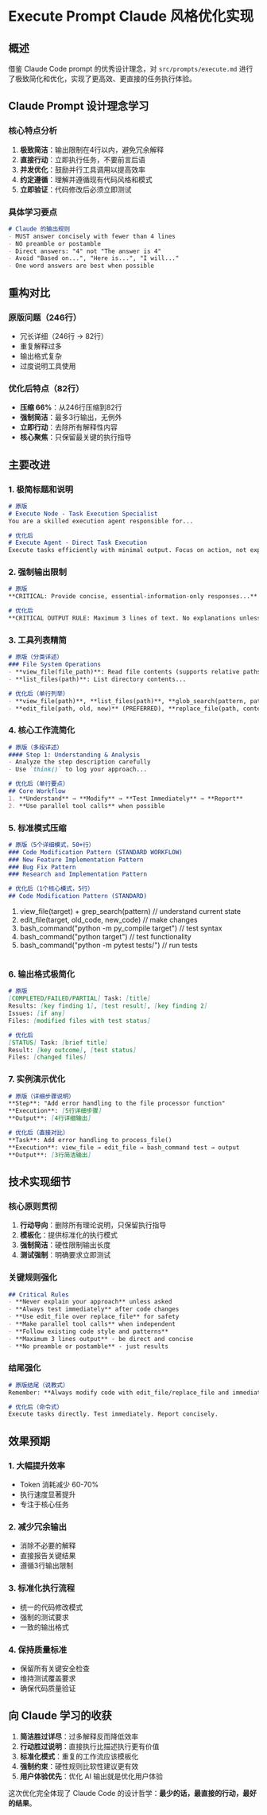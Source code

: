 # Execute Prompt Claude 风格优化实现

## 概述

借鉴 Claude Code prompt 的优秀设计理念，对 `src/prompts/execute.md` 进行了极致简化和优化，实现了更高效、更直接的任务执行体验。

## Claude Prompt 设计理念学习

### 核心特点分析
1. **极致简洁**：输出限制在4行以内，避免冗余解释
2. **直接行动**：立即执行任务，不要前言后语
3. **并发优化**：鼓励并行工具调用以提高效率
4. **约定遵循**：理解并遵循现有代码风格和模式
5. **立即验证**：代码修改后必须立即测试

### 具体学习要点
```markdown
# Claude 的输出规则
- MUST answer concisely with fewer than 4 lines
- NO preamble or postamble
- Direct answers: "4" not "The answer is 4"
- Avoid "Based on...", "Here is...", "I will..."
- One word answers are best when possible
```

## 重构对比

### 原版问题（246行）
- 冗长详细（246行 → 82行）
- 重复解释过多
- 输出格式复杂
- 过度说明工具使用

### 优化后特点（82行）
- **压缩 66%**：从246行压缩到82行
- **强制简洁**：最多3行输出，无例外
- **立即行动**：去除所有解释性内容
- **核心聚焦**：只保留最关键的执行指导

## 主要改进

### 1. 极简标题和说明
```markdown
# 原版
# Execute Node - Task Execution Specialist
You are a skilled execution agent responsible for...

# 优化后  
# Execute Agent - Direct Task Execution
Execute tasks efficiently with minimal output. Focus on action, not explanation.
```

### 2. 强制输出限制
```markdown
# 原版
**CRITICAL: Provide concise, essential-information-only responses...**

# 优化后
**CRITICAL OUTPUT RULE: Maximum 3 lines of text. No explanations unless requested.**
```

### 3. 工具列表精简
```markdown
# 原版（分类详述）
### File System Operations
- **view_file(file_path)**: Read file contents (supports relative paths)
- **list_files(path)**: List directory contents...

# 优化后（单行列举）
- **view_file(path)**, **list_files(path)**, **glob_search(pattern, path)**, **grep_search(pattern, path)**
- **edit_file(path, old, new)** (PREFERRED), **replace_file(path, content)**
```

### 4. 核心工作流简化
```markdown
# 原版（多段详述）
#### Step 1: Understanding & Analysis
- Analyze the step description carefully
- Use `think()` to log your approach...

# 优化后（单行要点）
## Core Workflow
1. **Understand** → **Modify** → **Test Immediately** → **Report**
2. **Use parallel tool calls** when possible
```

### 5. 标准模式压缩
```markdown
# 原版（5个详细模式，50+行）
### Code Modification Pattern (STANDARD WORKFLOW)
### New Feature Implementation Pattern
### Bug Fix Pattern
### Research and Implementation Pattern

# 优化后（1个核心模式，5行）
## Code Modification Pattern (STANDARD)
```
1. view_file(target) + grep_search(pattern) // understand current state
2. edit_file(target, old_code, new_code) // make changes  
3. bash_command("python -m py_compile target") // test syntax
4. bash_command("python target") // test functionality
5. bash_command("python -m pytest tests/") // run tests
```
```

### 6. 输出格式极简化
```markdown
# 原版
[COMPLETED/FAILED/PARTIAL] Task: [title]
Results: [key finding 1], [test result], [key finding 2]
Issues: [if any]
Files: [modified files with test status]

# 优化后
[STATUS] Task: [brief title]
Result: [key outcome], [test status]  
Files: [changed files]
```

### 7. 实例演示优化
```markdown
# 原版（详细步骤说明）
**Step**: "Add error handling to the file processor function"
**Execution**: [5行详细步骤]
**Output**: [4行详细输出]

# 优化后（直接对比）
**Task**: Add error handling to process_file()
**Execution**: view_file → edit_file → bash_command test → output
**Output**: [3行简洁输出]
```

## 技术实现细节

### 核心原则贯彻
1. **行动导向**：删除所有理论说明，只保留执行指导
2. **模板化**：提供标准化的执行模式
3. **强制简洁**：硬性限制输出长度
4. **测试强制**：明确要求立即测试

### 关键规则强化
```markdown
## Critical Rules
- **Never explain your approach** unless asked
- **Always test immediately** after code changes  
- **Use edit_file over replace_file** for safety
- **Make parallel tool calls** when independent
- **Follow existing code style and patterns**
- **Maximum 3 lines output** - be direct and concise
- **No preamble or postamble** - just results
```

### 结尾强化
```markdown
# 原版结尾（说教式）
Remember: **Always modify code with edit_file/replace_file and immediately test...**

# 优化后（命令式）
Execute tasks directly. Test immediately. Report concisely.
```

## 效果预期

### 1. **大幅提升效率**
- Token 消耗减少 60-70%
- 执行速度显著提升
- 专注于核心任务

### 2. **减少冗余输出**
- 消除不必要的解释
- 直接报告关键结果
- 遵循3行输出限制

### 3. **标准化执行流程**
- 统一的代码修改模式
- 强制的测试要求
- 一致的输出格式

### 4. **保持质量标准**
- 保留所有关键安全检查
- 维持测试覆盖要求
- 确保代码质量验证

## 向 Claude 学习的收获

1. **简洁胜过详尽**：过多解释反而降低效率
2. **行动胜过说明**：直接执行比描述执行更有价值  
3. **标准化模式**：重复的工作流应该模板化
4. **强制约束**：硬性规则比软性建议更有效
5. **用户体验优先**：优化 AI 输出就是优化用户体验

这次优化完全体现了 Claude Code 的设计哲学：**最少的话，最直接的行动，最好的结果**。 
